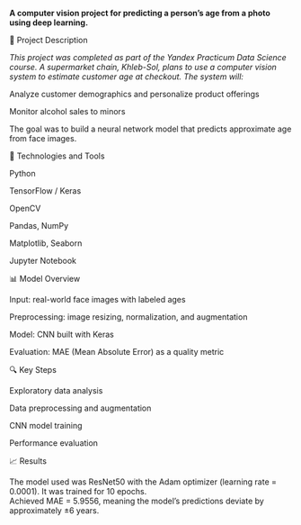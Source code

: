 

 **A computer vision project for predicting a person’s age from a photo using deep learning.**

📌 Project Description

*This project was completed as part of the Yandex Practicum Data Science course.
A supermarket chain, Khleb-Sol, plans to use a computer vision system to estimate customer age at checkout. The system will:*

Analyze customer demographics and personalize product offerings

Monitor alcohol sales to minors

The goal was to build a neural network model that predicts approximate age from face images.

🧪 Technologies and Tools

Python

TensorFlow / Keras

OpenCV

Pandas, NumPy

Matplotlib, Seaborn

Jupyter Notebook

📊 Model Overview

Input: real-world face images with labeled ages

Preprocessing: image resizing, normalization, and augmentation

Model: CNN built with Keras

Evaluation: MAE (Mean Absolute Error) as a quality metric

🔍 Key Steps

Exploratory data analysis

Data preprocessing and augmentation

CNN model training

Performance evaluation

📈 Results 

The model used was ResNet50 with the Adam optimizer (learning rate = 0.0001). It was trained for 10 epochs.  
Achieved MAE = 5.9556, meaning the model’s predictions deviate by approximately ±6 years.

